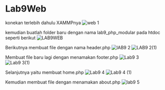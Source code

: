# Lab9Web
konekan terlebih dahulu XAMMPnya
![web 1](https://user-images.githubusercontent.com/56400200/121760000-a8855800-cb52-11eb-81ac-043904e5c144.PNG)

kemudian buatlah folder baru dengan nama lab9_php_modular pada htdoc seperti berikut
![LAB9WEB](https://user-images.githubusercontent.com/56400200/121760230-cacba580-cb53-11eb-8e37-98be27076cf6.PNG)

Berikutnya membuat file dengan nama header.php
![lAB9  2](https://user-images.githubusercontent.com/56400200/121760473-2fd3cb00-cb55-11eb-9b96-9605cb6cb6cd.PNG)
![LAB9  2(1)](https://user-images.githubusercontent.com/56400200/121760509-64e01d80-cb55-11eb-8ca6-039bf808dc56.PNG)

Membuat file baru lagi dengan menamakan footer.php
![Lab9  3](https://user-images.githubusercontent.com/56400200/121760584-b688a800-cb55-11eb-98bd-c690372240c0.PNG)
![Lab9  3(1)](https://user-images.githubusercontent.com/56400200/121760648-0f584080-cb56-11eb-86a8-92b517bf60e9.PNG)

Selanjutnya yaitu membuat home.php
![Lab9  4](https://user-images.githubusercontent.com/56400200/121760837-fe5bff00-cb56-11eb-8dab-168372a63970.PNG)
![Lab9  4 (1)](https://user-images.githubusercontent.com/56400200/121760928-690d3a80-cb57-11eb-8104-9c858c3e173e.PNG)

Kemudian membuat file dengan menamakan about.php
![lab9  5](https://user-images.githubusercontent.com/56400200/121760971-9f4aba00-cb57-11eb-8c5a-2aeb0c263c1f.PNG)










